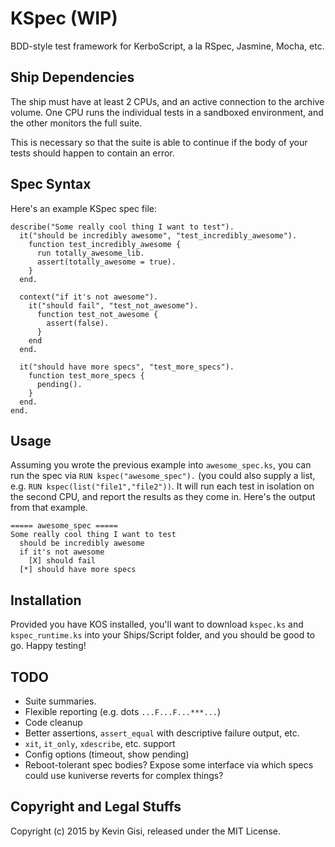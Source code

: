 # KSpec (WIP)

BDD-style test framework for KerboScript, a la RSpec, Jasmine, Mocha, etc.

## Ship Dependencies

The ship must have at least 2 CPUs, and an active connection to the archive
volume. One CPU runs the individual tests in a sandboxed environment, and the
other monitors the full suite.

This is necessary so that the suite is able to continue if the body of your
tests should happen to contain an error.

## Spec Syntax

Here's an example KSpec spec file:

```
describe("Some really cool thing I want to test").
  it("should be incredibly awesome", "test_incredibly_awesome").
    function test_incredibly_awesome {
      run totally_awesome_lib.
      assert(totally_awesome = true).
    }
  end.

  context("if it's not awesome").
    it("should fail", "test_not_awesome").
      function test_not_awesome {
        assert(false).
      }
    end
  end.

  it("should have more specs", "test_more_specs").
    function test_more_specs {
      pending().
    }
  end.
end.
```

## Usage

Assuming you wrote the previous example into `awesome_spec.ks`, you can run the
spec via `RUN kspec("awesome_spec").` (you could also supply a list, e.g.
`RUN kspec(list("file1","file2"))`. It will run each test in isolation on the
second CPU, and report the results as they come in. Here's the output from that
example.

```
===== awesome_spec =====
Some really cool thing I want to test
  should be incredibly awesome
  if it's not awesome
    [X] should fail
  [*] should have more specs
```

## Installation

Provided you have KOS installed, you'll want to download `kspec.ks` and
`kspec_runtime.ks` into your Ships/Script folder, and you should be good to go.
Happy testing!

## TODO

* Suite summaries.
* Flexible reporting (e.g. dots `...F...F...***...`)
* Code cleanup
* Better assertions, `assert_equal` with descriptive failure output, etc.
* `xit`, `it_only`, `xdescribe`, etc. support
* Config options (timeout, show pending)
* Reboot-tolerant spec bodies? Expose some interface via which specs could use
  kuniverse reverts for complex things?

## Copyright and Legal Stuffs

Copyright (c) 2015 by Kevin Gisi, released under the MIT License.
